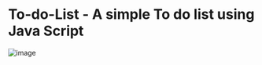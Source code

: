 # To-do-List - A simple To do list using Java Script

![image](https://user-images.githubusercontent.com/65328387/166141083-ebb62b71-3465-489f-9276-0de3a86e3e1a.png)
